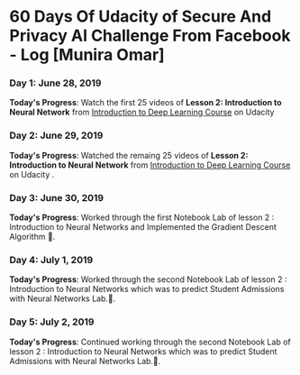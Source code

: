 
# 60 Days Of Udacity of Secure And Privacy AI Challenge From Facebook - Log [Munira Omar]

### Day 1: June 28, 2019

**Today's Progress**: Watch the first 25 videos of **Lesson 2: Introduction to Neural Network** from [Introduction to Deep Learning Course](https://www.udacity.com/course/deep-learning-pytorch--ud188) on Udacity 

### Day 2: June 29, 2019

**Today's Progress**: Watched the remaing 25 videos of **Lesson 2: Introduction to Neural Network** from [Introduction to Deep Learning Course](https://www.udacity.com/course/deep-learning-pytorch--ud188) on Udacity .

### Day 3: June 30, 2019
**Today's Progress**: Worked through the first Notebook Lab of lesson 2 : Introduction to Neural Networks and Implemented the Gradient Descent Algorithm 🤩.

### Day 4: July 1, 2019
**Today's Progress**: Worked through the second Notebook Lab of lesson 2 : Introduction to Neural Networks which was to predict Student Admissions with Neural Networks Lab.🤩.

### Day 5: July 2, 2019
**Today's Progress**: Continued working through the second Notebook Lab of lesson 2 : Introduction to Neural Networks which was to predict Student Admissions with Neural Networks Lab.🤩.
